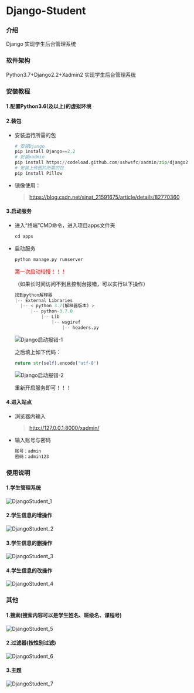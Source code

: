 # Django-Student

### 介绍
  Django 实现学生后台管理系统

### 软件架构
  Python3.7+Django2.2+Xadmin2 实现学生后台管理系统


### 安装教程
####   1.配置Python3.6(及以上)的虚拟环境

####   2.装包

+ 安装运行所需的包	

  ```python
  # 安装Django
  pip install Django==2.2
  # 安装xadmin
  pip install https://codeload.github.com/sshwsfc/xadmin/zip/django2
  # 安装上传图片所需的包
  pip install Pillow
  ```

+ 镜像使用：

  > https://blog.csdn.net/sinat_21591675/article/details/82770360

####   3.启动服务

+ 进入“终端”CMD命令，进入项目apps文件夹

  ```python
  cd apps
  ```

+ 启动服务

  ```python
  python manage.py runserver
  ```
  
  <font color='red'>第一次启动较慢！！！</font>
  
  （如果长时间访问不到且控制台报错，可以实行以下操作）
  
  ```python
  找到python解释器
  |-- External Libraries
  	|-- < python 3.7(解释器版本) >
      	|-- python-3.7.0
          	|-- Lib
              	|-- wsgiref
                  	|-- headers.py
  ```
  
  ![Django启动报错-1](https://gitee.com/zxiaosi/img/raw/master/Python/Django启动报错-1.png)
  
  之后填上如下代码：
  
  ```python
  return str(self).encode('utf-8')
  ```
  
  ![Django启动报错-2](https://gitee.com/zxiaosi/img/raw/master/Python/Django启动报错-2.png)
  
  重新开启服务即可！！！

#### 4.进入站点

+ 浏览器内输入

  >http://127.0.0.1:8000/xadmin/

+ 输入账号与密码

  ```python
  账号：admin
  密码：admin123
  ```

### 使用说明

####   1.**学生管理系统**

![DjangoStudent_1](https://gitee.com/zxiaosi/img/raw/master/Python/DjangoStudent_1.png)

####   2.学生信息的增操作

![DjangoStudent_2](https://gitee.com/zxiaosi/img/raw/master/Python/DjangoStudent_2.png)

####   3.学生信息的删操作

![DjangoStudent_3](https://gitee.com/zxiaosi/img/raw/master/Python/DjangoStudent_3.png)

####   4.学生信息的改操作

![DjangoStudent_4](https://gitee.com/zxiaosi/img/raw/master/Python/DjangoStudent_4.png)



### 其他

####  1.搜索(搜索内容可以是学生姓名、班级名、课程号)

![DjangoStudent_5](https://gitee.com/zxiaosi/img/raw/master/Python/DjangoStudent_5.png)

####   2.过滤器(按性别过滤)

![DjangoStudent_6](https://gitee.com/zxiaosi/img/raw/master/Python/DjangoStudent_6.png)

#### 3.主题

![DjangoStudent_7](https://gitee.com/zxiaosi/img/raw/master/Python/DjangoStudent_7.png)